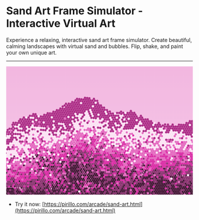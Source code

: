 
# Sand Art Frame Simulator - Interactive Virtual Art

Experience a relaxing, interactive sand art frame simulator. Create beautiful, calming landscapes with virtual sand and bubbles. Flip, shake, and paint your own unique art.

---

![Screenshot](https://raw.githubusercontent.com/ChrisPirillo/sand-art/main/assets/screenshot.png)

* Try it now: [https://pirillo.com/arcade/sand-art.html](https://pirillo.com/arcade/sand-art.html)
